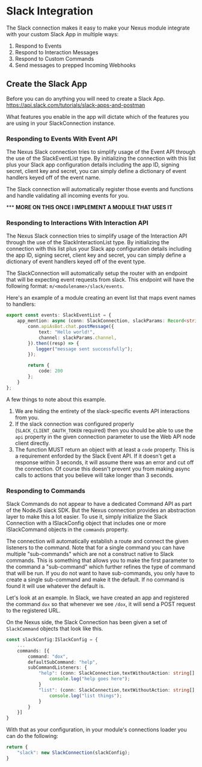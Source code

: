 
# Slack Integration

The Slack connection makes it easy to make your Nexus module integrate
with your custom Slack App in multiple ways:

1) Respond to Events
2) Respond to Interaction Messages
3) Respond to Custom Commands 
4) Send messages to prepped Incoming Webhooks

## Create the  Slack App
Before you can do anything you will need to create a  Slack App.
https://api.slack.com/tutorials/slack-apps-and-postman

What features you enable in the app will dictate which of the features
you are using in your SlackConnection instance.

### Responding to Events With Event API

The Nexus Slack connection tries to simplify usage of the Event API through the use of the SlackEventList type.  By initializing the connection with this list plus your Slack app configuration details including the app ID, signing secret, client key and secret, you can simply define a dictionary of event handlers keyed off of the event name.  

The Slack connection will automatically register those events and functions and handle validating all incoming events for you.  

*** __MORE ON THIS ONCE I IMPLEMENT A MODULE THAT USES IT__

### Responding to Interactions With Interaction API

The Nexus Slack connection tries to simplify usage of the Interaction API through the use of the SlackInteractionList type.  By initializing the connection with this list plus your Slack app configuration details including the app ID, signing secret, client key and secret, you can simply define a dictionary of event handlers keyed off of the event type.  

The SlackConnection will automatically setup the router with an endpoint that will be expecting event requests from slack.  This endpoint will have the following format: `m/<modulename>/slack/events`.  

Here's an example of a module creating an event list that maps event names to handlers:

```typescript
export const events: SlackEventList = {
    app_mention: async (conn: SlackConnection, slackParams: Record<string, any>): Promise<ISlackAckResponse> => {
        conn.apiAsBot.chat.postMessage({
            text: "Hello world!",
            channel: slackParams.channel,
        }).then((resp) => {
           logger("message sent successfully");
        });

        return {
            code: 200
        };
    }
};
```
A few things to note about this example.  

1. We are hiding the entirety of the slack-specific events API interactions from you.
2. If the slack connection was configured properly (`SLACK_CLIENT_OAUTH_TOKEN` required) then you should be able to use the `api` property in the given connection parameter to use the Web API node client directly.
3. The function MUST return an object with at least a `code` property.  This is a requirement enforded by the Slack Event API.  If it doesn't get a response within 3 seconds, it will assume there was an error and cut off the connection.  Of course this doesn't prevent you from making async calls to actions that you believe will take longer than 3 seconds.

### Responding to Commands 

Slack Commands do not appear to have a dedicated Command API as part of the NodeJS slack SDK.  But the Nexus connection provides an abstraction layer to make this a lot easier.  To use it, simply initialize the Slack Connection with a ISlackConfig object that includes one or more ISlackCommand objects in the `commands` property.  

The connection will automatically establish a route and connect the given listeners to the command.  Note that for a single command you can have multiple "sub-commands" which are not a construct native to Slack commands.  This is something that allows you to make the first parameter to the command a "sub-command" which further refines the type of command that will be run.  If you do not want to have sub-commands, you only have to create a single sub-command and make it the default.  If no command is found it will use whatever the default is.

Let's look at an example.  In Slack, we have created an app and registered the command `dox` so that whenever we see `/dox`, it will send a POST request to the registered URL.  

On the Nexus side, the Slack Connection has been given a set of `SlackCommand` objects that look like this.

```typescript
const slackConfig:ISlackConfig = {
    ...
    commands: [{
        command: "dox",
        defaultSubCommand: "help",
        subCommandListeners: {
            "help": (conn: SlackConnection,textWithoutAction: string[],slackParams: Record<string, any>) => {
                console.log("help goes here");
            }
            "list": (conn: SlackConnection,textWithoutAction: string[],slackParams: Record<string, any>) => {
                console.log("list things");
            }
        }
    }]
}
```

With that as your configuration, in your module's connections loader you can do the following:

```typescript
return {
    "slack": new SlackConnection(slackConfig);
}
```

